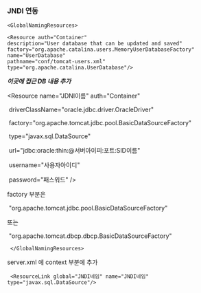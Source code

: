 ### JNDI 연동


```
<GlobalNamingResources>

<Resource auth="Container" 
description="User database that can be updated and saved" 
factory="org.apache.catalina.users.MemoryUserDatabaseFactory"
name="UserDatabase" 
pathname="conf/tomcat-users.xml" 
type="org.apache.catalina.UserDatabase"/>
```
***이곳에 접근 DB 내용 추가***

 <Resource name="JDNI이름" auth="Container"

​       driverClassName="oracle.jdbc.driver.OracleDriver"

​       factory="org.apache.tomcat.jdbc.pool.BasicDataSourceFactory"

​       type="javax.sql.DataSource"

​       url="jdbc:oracle:thin:@서버아이피:포트:SID이름"

​       username="사용자아이디"

​       password="패스워드" />



factory 부분은

​     "org.apache.tomcat.jdbc.pool.BasicDataSourceFactory"     

또는

​    "org.apache.tomcat.dbcp.dbcp.BasicDataSourceFactory"


```
 </GlobalNamingResources>
```
server.xml  에 context 부분에  추가
```
 <ResourceLink global="JNDI네임" name="JNDI네임" type="javax.sql.DataSource"/>
 ```
